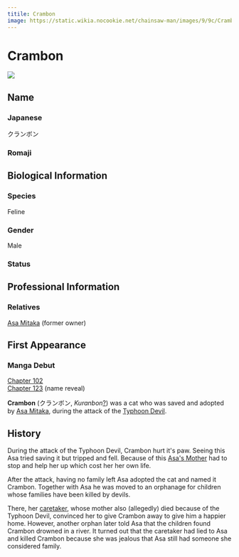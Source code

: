 ```yaml
---
titile: Crambon
image: https://static.wikia.nocookie.net/chainsaw-man/images/9/9c/Crambon.png
---
```


# Crambon

[![](https://static.wikia.nocookie.net/chainsaw-man/images/9/9c/Crambon.png/revision/latest?cb=20230316182142)](https://static.wikia.nocookie.net/chainsaw-man/images/9/9c/Crambon.png/revision/latest?cb=20230316182142)

## Name

### Japanese

クランボン

### Romaji

## Biological Information

### Species

Feline

### Gender

Male

### Status

## Professional Information

### Relatives

[Asa Mitaka](/wiki/Asa_Mitaka "Asa Mitaka") (former owner)

## First Appearance

### Manga Debut

[Chapter 102](/wiki/Chapter_102 "Chapter 102")  
[Chapter 123](/wiki/Chapter_123 "Chapter 123") (name reveal)

  
**Crambon** (クランボン, _Kuranbon_[?](http://en.wikipedia.org/wiki/Help:Installing_Japanese_character_sets "wikipedia:Help:Installing Japanese character sets")) was a cat who was saved and adopted by [Asa Mitaka](/wiki/Asa_Mitaka "Asa Mitaka"), during the attack of the [Typhoon Devil](/wiki/Typhoon_Devil "Typhoon Devil").

## History

During the attack of the Typhoon Devil, Crambon hurt it's paw. Seeing this Asa tried saving it but tripped and fell. Because of this [Asa's Mother](/wiki/Asa_Mitaka%27s_Mother "Asa Mitaka's Mother") had to stop and help her up which cost her her own life.

After the attack, having no family left Asa adopted the cat and named it Crambon. Together with Asa he was moved to an orphanage for children whose families have been killed by devils.

There, her [caretaker](/wiki/Asa_Mitaka%27s_caretaker "Asa Mitaka's caretaker"), whose mother also (allegedly) died because of the Typhoon Devil, convinced her to give Crambon away to give him a happier home. However, another orphan later told Asa that the children found Crambon drowned in a river. It turned out that the caretaker had lied to Asa and killed Crambon because she was jealous that Asa still had someone she considered family.